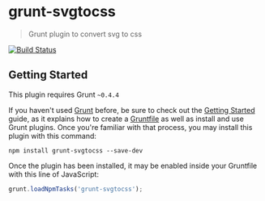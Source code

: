 # grunt-svgtocss

> Grunt plugin to convert svg to css

[![Build Status](https://travis-ci.org/kajyr/grunt-svgtocss.svg)](https://travis-ci.org/kajyr/grunt-svgtocss)

## Getting Started
This plugin requires Grunt `~0.4.4`

If you haven't used [Grunt](http://gruntjs.com/) before, be sure to check out the [Getting Started](http://gruntjs.com/getting-started) guide, as it explains how to create a [Gruntfile](http://gruntjs.com/sample-gruntfile) as well as install and use Grunt plugins. Once you're familiar with that process, you may install this plugin with this command:

```shell
npm install grunt-svgtocss --save-dev
```

Once the plugin has been installed, it may be enabled inside your Gruntfile with this line of JavaScript:

```js
grunt.loadNpmTasks('grunt-svgtocss');
```

